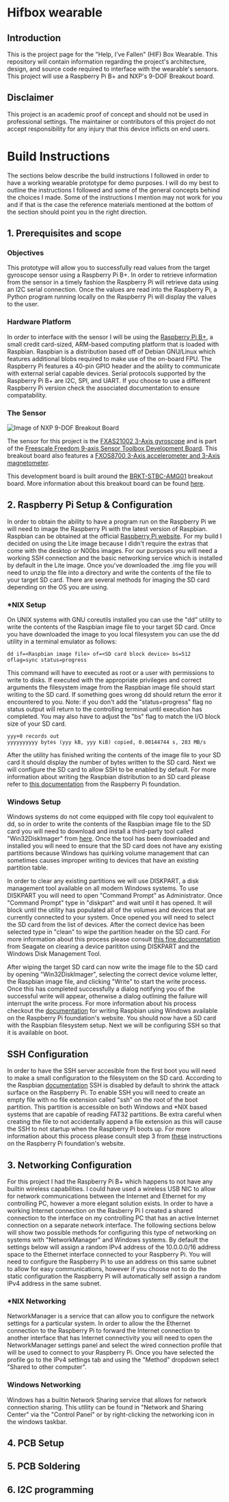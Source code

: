 # Hifbox wearable

## Introduction
This is the project page for the "Help, I've Fallen" (HIF) Box Wearable. This repository will contain information regarding the project's architecture, design, and source code required to interface with the wearable's sensors. This project will use a Raspberry Pi B+ and NXP's 9-DOF Breakout board.

## Disclaimer
This project is an academic proof of concept and should not be used in professional settings. The maintainer or contributors of this project do not accept responsibility for any injury that this device inflicts on end users. 

# Build Instructions
The sections below describe the build instructions I followed in order to have a working wearable prototype for demo purposes. I will do my best to outline the instructions I followed and some of the general concepts behind the choices I made. Some of the instructions I mention may not work for you and if that is the case the reference materials mentioned at the bottom of the section should point you in the right direction.

## 1. Prerequisites and scope
### Objectives
This prototype will allow you to successfully read values from the target gyroscope sensor using a Raspberry Pi B+. In order to retrieve information from the sensor in a timely fashion the Raspberry Pi will retrieve data using an I2C serial connection. Once the values are read into the Raspberry Pi, a Python program running locally on the Raspberry Pi will display the values to the user.

### Hardware Platform
In order to interface with the sensor I will be using the [Raspberry Pi B+](https://www.raspberrypi.org/products/raspberry-pi-1-model-b-plus/), a small credit card-sized, ARM-based computing platform that is loaded with Raspbian. Raspbian is a distribution based off of Debian GNU/Linux which features additional blobs required to make use of the on-board FPU. The Raspberry Pi features a 40-pin GPIO header and the ability to communicate with external serial capable devices. Serial protocols supported by the Raspberry Pi B+ are I2C, SPI, and UART. If you choose to use a different Raspberry Pi version check the associated documentation to ensure compatability.

### The Sensor
![Image of NXP 9-DOF Breakout Board](https://user-images.githubusercontent.com/43853823/47609574-7a898e80-da0f-11e8-8cb0-d7fec0fdcf10.png)

The sensor for this project is the [FXAS21002 3-Axis gyroscope](https://cache.freescale.com/files/sensors/doc/data_sheet/FXAS21002.pdf) and is part of the [Freescale Freedom 9-axis Sensor Toolbox Development Board](http://cache.freescale.com/files/sensors/doc/support_info/FRDM-STBC-AGM01-QRC.pdf). This breakout board also features a [FXOS8700 3-Axis accelerometer and 3-Axis magnetometer](https://www.nxp.com/applications/solutions/internet-of-things/smart-things/healthcare/hearing-aids/digital-motion-sensor-3d-accelerometer-2g-4g-8g-plus-3d-magnetometer:FXOS8700CQ).

This development board is built around the [BRKT-STBC-AMG01](http://cache.freescale.com/files/sensors/doc/support_info/BRKT-STBC-AGM01-QRC.pdf) breakout board. More information about this breakout board can be found [here](https://www.nxp.com/downloads/en/schematics/BRKT-STBC-AGM01-SCH.pdf).

## 2. Raspberry Pi Setup & Configuration
In order to obtain the ability to have a program run on the Raspberry Pi we will need to image the Raspberry Pi with the latest version of Raspbian. Raspbian can be obtained at the official [Raspberry Pi website](https://www.raspberrypi.org/downloads/raspbian/). For my build I decided on using the Lite image because I didn't require the extras that come with the desktop or N00bs images. For our purposes you will need a working SSH connection and the basic networking service which is installed by default in the Lite image. Once you've downloaded the .img file you will need to unzip the file into a directory and write the contents of the file to your target SD card. There are several methods for imaging the SD card depending on the OS you are using.

### \*NIX Setup
On UNIX systems with GNU coreutils installed you can use the "dd" utility to write the contents of the Raspbian image file to your target SD card. Once you have downloaded the image to you local filesystem you can use the dd utility in a terminal emulator as follows: 

```dd if=<Raspbian image file> of=<SD card block device> bs=512 oflag=sync status=progress``` 

This command will have to executed as root or a user with permissions to write to disks. If executed with the appropriate privileges and correct arguments the filesystem image from the Raspbian image file should start writing to the SD card. 
If something goes wrong dd should return the error it encountered to you. Note: if you don't add the "status=progress" flag no status output will return to the controlling terminal until execution has completed. You may also have to adjust the "bs" flag to match the I/O block size of your SD card.

```xxx+0 records in
yyy+0 records out
yyyyyyyyyy bytes (yyy kB, yyy KiB) copied, 0.00144744 s, 283 MB/s
```

After the utility has finished writing the contents of the image file to your SD card it should display the number of bytes written to the SD card. Next we will configure the SD card to allow SSH to be enabled by default. For more information about writing the Raspbian distribution to an SD card please refer to [this documentation](https://www.raspberrypi.org/documentation/installation/installing-images/linux.md) from the Raspberry Pi foundation.

### Windows Setup
Windows systems do not come equipped with file copy tool equivalent to dd, so in order to write the contents of the Raspbian image file to the SD card you will need to download and install a third-party tool called "Win32DiskImager" from [here](https://sourceforge.net/projects/win32diskimager/). Once the tool has been downloaded and installed you will need to ensure that the SD card does not have any existing partitions because Windows has quirking volume management that can sometimes causes improper writing to devices that have an existing partition table.

In order to clear any existing partitions we will use DISKPART, a disk management tool available on all modern Windows systems. To use DISKPART you will need to open "Command Prompt" as Administrator. Once "Command Prompt" type in "diskpart" and wait until it has opened. It will block until the utility has populated all of the volumes and devices that are currently connected to your system. Once opened you will need to select the SD card from the list of devices. After the correct device has been selected type in "clean" to wipe the partition header on the SD card. For more information about this process please consult [this fine documentation](http://knowledge.seagate.com/articles/en_US/FAQ/005929en) from Seagate on clearing a device parititon using DISKPART and the Windows Disk Management Tool.

After wiping the target SD card can now write the image file to the SD card by opening "Win32DiskImager", selecting the correct device volume letter, the Raspbian image file, and clicking "Write" to start the write process. Once this has completed successfully a dialog notifying you of the successful write will appear, otherwise a dialog outlining the failure will interrupt the write process. For more information about his process checkout the [documentation](https://www.raspberrypi.org/documentation/installation/installing-images/windows.md) for writing Raspbian using Windows available on the Raspberry Pi foundation's website. You should now have a SD card with the Raspbian filesystem setup. Next we will be configuring SSH so that it is available on boot. 

## SSH Configuration
In order to have the SSH server accesible from the first boot you will need to make a small configuration to the filesystem on the SD card. According to the Raspbian [documentation](https://www.raspberrypi.org/documentation/remote-access/ssh/) SSH is disabled by default to shrink the attack surface on the Raspberry Pi. To enable SSH you will need to create an empty file with no file extension called "ssh" on the root of the boot partition. This partition is accessible on both Windows and \*NIX based systems that are capable of reading FAT32 partitions. Be extra careful when creating the file to not accidentally append a file extension as this will cause the SSH to not startup when the Raspberry Pi boots up. For more information about this process please consult step 3 from [these](https://www.raspberrypi.org/documentation/remote-access/ssh/) instructions on the Raspberry Pi foundation's website.

## 3. Networking Configuration
For this project I had the Raspberry Pi B+ which happens to not have any builtin wireless capabilities. I could have used a wireless USB NIC to allow for network communications between the Internet and Ethernet for my controlling PC, however a more elegant solution exists. In order to have a working Internet connection on the Rasberry Pi I created a shared connection to the interface on my controlling PC that has an active Internet connection on a separate network interface. The following sections below will show two possible methods for configuring this type of networking on systems with "NetworkManager" and Windows systems. By default the settings below will assign a random IPv4 address of the 10.0.0.0/16 address space to the Ethernet interface connected to your Raspberry Pi. You will need to configure the Raspberry Pi to use an address on this same subnet to allow for easy communications, however if you choose not to do the static configuration the Raspberry Pi will automatically self assign a random IPv4 address in the same subnet.

### \*NIX Networking
NetworkManager is a service that can allow you to configure the network settings for a particular system. In order to allow the the Ethernet connection to the Raspberry Pi to forward the Internet connection to another interface that has Internet connectivity you will need to open the NetworkManager settings panel and select the wired connection profile that will be used to connect to your Raspberry Pi. Once you have selected the profile go to the IPv4 settings tab and using the "Method" dropdown select "Shared to other computer". 

### Windows Networking
Windows has a builtin Network Sharing service that allows for network connection sharing. This utility can be found in "Network and Sharing Center" via the "Control Panel" or by right-clicking the networking icon in the windows taskbar.

## 4. PCB Setup

## 5. PCB Soldering 

## 6. I2C programming
